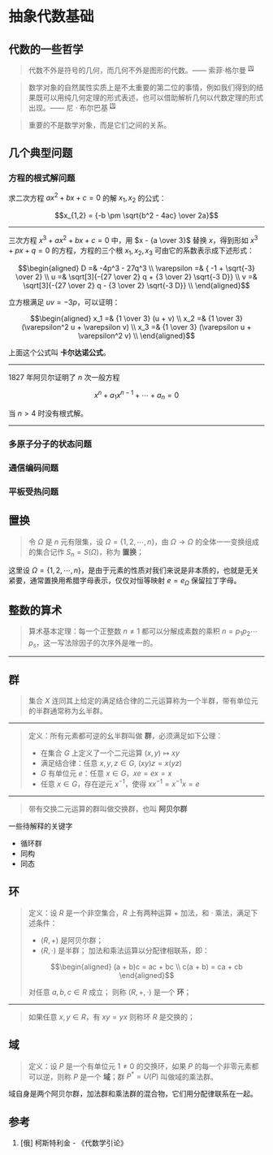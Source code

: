 # 抽象代数基础

[annotation]: [id] (72f28dc9-6ff6-4bff-bffa-1b434c372fe3)
[annotation]: [status] (public)
[annotation]: [create_time] (2021-10-23 20:51:33)
[annotation]: [category] (数学理论)
[annotation]: [tags] (代数|抽象代数)
[annotation]: [comments] (false)
[annotation]: [url] (http://blog.ccyg.studio/article/72f28dc9-6ff6-4bff-bffa-1b434c372fe3)

## 代数的一些哲学

> 代数不外是符号的几何，而几何不外是图形的代数。—— 索菲·格尔曼
<sup><small>[[1]](#ref1)</small></sup>

> 数学对象的自然属性实质上是不太重要的第二位的事情，例如我们得到的结果既可以用纯几何定理的形式表述，也可以借助解析几何以代数定理的形式出现。—— 尼 · 布尔巴基 <sup><small>[[1]](#ref1)</small></sup>

> 重要的不是数学对象，而是它们之间的关系。

## 几个典型问题

### 方程的根式解问题

求二次方程 $ax^2 + bx + c = 0$ 的解 $x_1, x_2$ 的公式：

$$x_{1,2} = {-b \pm \sqrt{b^2 - 4ac} \over 2a}$$

---

三次方程 $x^3 + ax^2 + bx + c = 0$ 中，用 $x - {a \over 3}$ 替换 $x$，得到形如 $x^3 + px + q = 0$ 的方程，方程的三个根 $x_1, x_2, x_3$ 可由它的系数表示成下述形式：

$$\begin{aligned}
D =& -4p^3 - 27q^3 \\
\varepsilon =& { -1 + \sqrt{-3} \over 2} \\
u =& \sqrt[3]{-{27 \over 2} q + {3 \over 2} \sqrt{-3 D}} \\ 
v =& \sqrt[3]{-{27 \over 2} q - {3 \over 2} \sqrt{-3 D}} \\
\end{aligned}$$

立方根满足 $uv = -3p$，可以证明：

$$\begin{aligned}
x_1 =& {1 \over 3} (u + v) \\
x_2 =& {1 \over 3} (\varepsilon^2 u + \varepsilon v) \\
x_3 =& {1 \over 3} (\varepsilon u + \varepsilon^2 v) \\
\end{aligned}$$

上面这个公式叫 **卡尔达诺公式**。

---

1827 年阿贝尔证明了 $n$ 次一般方程

$$x^n + a_1x^{n - 1} + \cdots + a_n = 0$$

当 $n > 4$ 时没有根式解。

---

### 多原子分子的状态问题

### 通信编码间题

### 平板受热问题

## 置换

> 令 $\Omega$ 是 $n$ 元有限集，设 $\Omega = \{1, 2, \cdots, n\}$，由 $\Omega \to \Omega$ 的全体一一变换组成的集合记作 $S_n = S(\Omega)$，称为 **置换**；

这里设 $\Omega = \{1, 2, \cdots, n\}$，是由于元素的性质对我们来说是非本质的，也就是无关紧要，通常置换用希腊字母表示，仅仅对恒等映射 $e = e_\Omega$ 保留拉丁字母。

## 整数的算术

> 算术基本定理：每一个正整数 $n \neq 1$ 都可以分解成素数的乘积 $n = p_1 p_2 \cdots p_s$，这一写法除因子的次序外是唯一的。

---

## 群

> 集合 $X$ 连同其上给定的满足结合律的二元运算称为一个半群，带有单位元的半群通常称为幺半群。

----

> 定义：所有元素都可逆的幺半群叫做 **群**，必须满足如下公理：
> 
> - 在集合 $G$ 上定义了一个二元运算 $(x, y) \mapsto xy$
> - 满足结合律：任意 $x,y,z \in G$, $(xy)z = x(yz)$
> - $G$ 有单位元 $e$：任意 $x \in G$，$xe = ex = x$
> - 任意 $x \in G$，存在逆元 $x^{-1}$，使得 $xx^{-1} = x^{-1}x = e$

---

> 带有交换二元运算的群叫做交换群，也叫 **阿贝尔群**

一些待解释的关键字

- 循环群
- 同构
- 同态

## 环

> 定义：设 $R$ 是一个非空集合，$R$ 上有两种运算 $+$ 加法，和 $\cdot$ 乘法，满足下述条件：
> 
> - $(R, +)$ 是阿贝尔群；
> - $(R, \cdot)$ 是半群；
> 加法和乘法运算以分配律相联系，即：
> 
> $$\begin{aligned} (a + b)c = ac + bc \\ c(a + b) = ca + cb \end{aligned}$$
> 
> 对任意 $a, b, c \in R$ 成立；
> 则称 $(R, +, \cdot)$ 是一个 **环**；

---

> 如果任意 $x,y \in R$，有 $xy = yx$ 则称环 $R$ 是交换的；

## 域

> 定义：设 $P$ 是一个有单位元 $1 \neq 0$ 的交换环，如果 $P$ 的每一个非零元素都可以逆，则称 $P$ 是一个 **域**；群 $P^* = U(P)$ 叫做域的乘法群。

域自身是两个阿贝尔群，加法群和乘法群的混合物，它们用分配律联系在一起。

## 参考

1. <a id='ref1'/> [俄] 柯斯特利金 - 《代数学引论》
